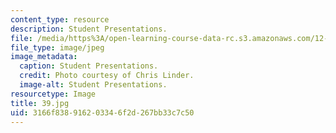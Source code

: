 ```yaml
---
content_type: resource
description: Student Presentations.
file: /media/https%3A/open-learning-course-data-rc.s3.amazonaws.com/12-753-geodynamics-seminar-spring-2006/3166f838916203346f2d267bb33c7c50_39.jpg
file_type: image/jpeg
image_metadata:
  caption: Student Presentations.
  credit: Photo courtesy of Chris Linder.
  image-alt: Student Presentations.
resourcetype: Image
title: 39.jpg
uid: 3166f838-9162-0334-6f2d-267bb33c7c50
---
```


